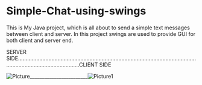 # Simple-Chat-using-swings
This is My Java project, which is all about to send a simple text messages between client and server. In this project swings are used to provide GUI for both client and server end.

SERVER SIDE.....................................................................................................................................................................CLIENT SIDE


![Picture](https://user-images.githubusercontent.com/56886029/133440937-e01d510c-5a31-47e9-a5da-bc646ffa1865.png)________________________![Picture1](https://user-images.githubusercontent.com/56886029/133441582-c3eacb8f-14e7-4434-9994-89808762b3be.png)
